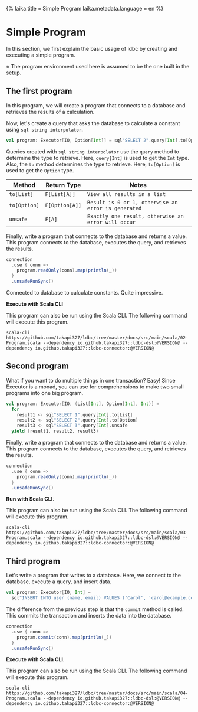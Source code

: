 {%
  laika.title = Simple Program
  laika.metadata.language = en
%}

# Simple Program

In this section, we first explain the basic usage of ldbc by creating and executing a simple program.

※ The program environment used here is assumed to be the one built in the setup.

## The first program

In this program, we will create a program that connects to a database and retrieves the results of a calculation.

Now, let's create a query that asks the database to calculate a constant using `sql string interpolator`.

```scala
val program: Executor[IO, Option[Int]] = sql"SELECT 2".query[Int].to[Option]
```

Queries created with `sql string interpolator` use the `query` method to determine the type to retrieve. Here, `query[Int]` is used to get the `Int` type. Also, the `to` method determines the type to retrieve. Here, `to[Option]` is used to get the `Option` type.

| Method       | Return Type    | Notes                                               |
|--------------|----------------|-----------------------------------------------------|
| `to[List]`   | `F[List[A]]`   | `View all results in a list`                        |
| `to[Option]` | `F[Option[A]]` | `Result is 0 or 1, otherwise an error is generated` |
| `unsafe`     | `F[A]`         | `Exactly one result, otherwise an error will occur` |

Finally, write a program that connects to the database and returns a value. This program connects to the database, executes the query, and retrieves the results.

```scala
connection
  .use { conn =>
    program.readOnly(conn).map(println(_))
  }
  .unsafeRunSync()
```

Connected to database to calculate constants. Quite impressive.

**Execute with Scala CLI**

This program can also be run using the Scala CLI. The following command will execute this program.

```shell
scala-cli https://github.com/takapi327/ldbc/tree/master/docs/src/main/scala/02-Program.scala --dependency io.github.takapi327::ldbc-dsl:@VERSION@ --dependency io.github.takapi327::ldbc-connector:@VERSION@
```

## Second program

What if you want to do multiple things in one transaction? Easy! Since Executor is a monad, you can use for comprehensions to make two small programs into one big program.

```scala 3
val program: Executor[IO, (List[Int], Option[Int], Int)] =
  for
    result1 <- sql"SELECT 1".query[Int].to[List]
    result2 <- sql"SELECT 2".query[Int].to[Option]
    result3 <- sql"SELECT 3".query[Int].unsafe
  yield (result1, result2, result3)
```

Finally, write a program that connects to the database and returns a value. This program connects to the database, executes the query, and retrieves the results.

```scala
connection
  .use { conn =>
    program.readOnly(conn).map(println(_))
  }
  .unsafeRunSync()
```

**Run with Scala CLI**.

This program can also be run using the Scala CLI. The following command will execute this program.

```shell
scala-cli https://github.com/takapi327/ldbc/tree/master/docs/src/main/scala/03-Program.scala --dependency io.github.takapi327::ldbc-dsl:@VERSION@ --dependency io.github.takapi327::ldbc-connector:@VERSION@
```

## Third program

Let's write a program that writes to a database. Here, we connect to the database, execute a query, and insert data.

```scala
val program: Executor[IO, Int] =
  sql"INSERT INTO user (name, email) VALUES ('Carol', 'carol@example.com')".update
```

The difference from the previous step is that the `commit` method is called. This commits the transaction and inserts the data into the database.

```scala
connection
  .use { conn =>
    program.commit(conn).map(println(_))
  }
  .unsafeRunSync()
```

**Execute with Scala CLI**.

This program can also be run using the Scala CLI. The following command will execute this program.

```shell
scala-cli https://github.com/takapi327/ldbc/tree/master/docs/src/main/scala/04-Program.scala --dependency io.github.takapi327::ldbc-dsl:@VERSION@ --dependency io.github.takapi327::ldbc-connector:@VERSION@
```
